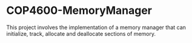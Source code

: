 # COP4600-MemoryManager

This project involves the implementation of a memory manager that can initialize, track, allocate and deallocate sections of memory.

